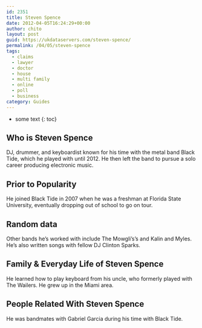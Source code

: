 ```yaml
---
id: 2351
title: Steven Spence
date: 2012-04-05T16:24:29+00:00
author: chito
layout: post
guid: https://ukdataservers.com/steven-spence/
permalink: /04/05/steven-spence
tags:
  - claims
  - lawyer
  - doctor
  - house
  - multi family
  - online
  - poll
  - business
category: Guides
---
```


* some text
{: toc}
          
          
## Who is  Steven Spence
                  
                  
                  
DJ, drummer, and keyboardist known for his time with the metal band Black Tide, which he played with until 2012. He then left the band to pursue a solo career producing electronic music. 
                  
                
                
                
## Prior to Popularity 
                  
                  
                  
He joined Black Tide in 2007 when he was a freshman at Florida State University, eventually dropping out of school to go on tour. 
                  
                
                
                
## Random data 
                  
                  
                  
Other bands he&#8217;s worked with include The Mowgli&#8217;s&#8217;s and Kalin and Myles. He&#8217;s also written songs with fellow DJ Clinton Sparks. 
                  
                
                
                
## Family & Everyday Life of Steven Spence
                  
                  
                  
He learned how to play keyboard from his uncle, who formerly played with The Wailers. He grew up in the Miami area. 
                  
                
                
                
## People Related With  Steven Spence
                  
                  
                  
He was bandmates with Gabriel Garcia during his time with Black Tide. 
                  
                
              
            
          
          
          
    
    
  
